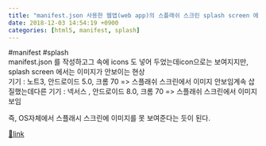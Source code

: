 ```yaml
---
title: "manifest.json 사용한 웹앱(web app)의 스플래쉬 스크린 splash screen 에서 이미지 안 보이는 것 관련"
date: 2018-12-03 14:54:19 +0900
categories: [html5, manifest, splash]
---
```


#manifest #splash  
manifest.json 를 작성하고그 속에 icons 도 넣어 두었는데icon으로는 보여지지만, splash screen 에서는 이미지가 안보이는 현상  
기기 : 노트3, 안드로이드 5.0, 크롬 70 =&gt; 스플래쉬 스크린에서 이미지 안보임계속 삽질했는데다른 기기 : 넥서스 , 안드로이드 8.0, 크롬 70 =&gt; 스플래쉬 스크린에서 이미지 보임  
  
즉, OS자체에서 스플래시 스크린에 이미지를 못 보여준다는 듯이 된다.


[🔗link](http://www.mins01.com/mh/tech/read/1214)